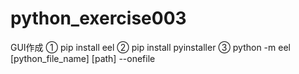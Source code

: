 # python_exercise003

GUI作成
① pip install eel
② pip install pyinstaller
③ python -m eel [python_file_name] [path] --onefile

